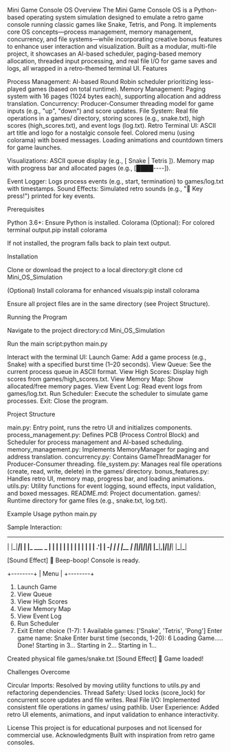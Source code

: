 Mini Game Console OS
Overview
The Mini Game Console OS is a Python-based operating system simulation designed to emulate a retro game console running classic games like Snake, Tetris, and Pong. It implements core OS concepts—process management, memory management, concurrency, and file systems—while incorporating creative bonus features to enhance user interaction and visualization. Built as a modular, multi-file project, it showcases an AI-based scheduler, paging-based memory allocation, threaded input processing, and real file I/O for game saves and logs, all wrapped in a retro-themed terminal UI.
Features

Process Management: AI-based Round Robin scheduler prioritizing less-played games (based on total runtime).
Memory Management: Paging system with 16 pages (1024 bytes each), supporting allocation and address translation.
Concurrency: Producer-Consumer threading model for game inputs (e.g., "up", "down") and score updates.
File System: Real file operations in a games/ directory, storing scores (e.g., snake.txt), high scores (high_scores.txt), and event logs (log.txt).
Retro Terminal UI:
ASCII art title and logo for a nostalgic console feel.
Colored menu (using colorama) with boxed messages.
Loading animations and countdown timers for game launches.

Visualizations:
ASCII queue display (e.g., [ Snake | Tetris ]).
Memory map with progress bar and allocated pages (e.g., [████----]).

Event Logger: Logs process events (e.g., start, termination) to games/log.txt with timestamps.
Sound Effects: Simulated retro sounds (e.g., "🎵 Key press!") printed for key events.

Prerequisites

Python 3.6+: Ensure Python is installed.
Colorama (Optional): For colored terminal output.pip install colorama

If not installed, the program falls back to plain text output.

Installation

Clone or download the project to a local directory:git clone <repository-url>
cd Mini_OS_Simulation

(Optional) Install colorama for enhanced visuals:pip install colorama

Ensure all project files are in the same directory (see Project Structure).

Running the Program

Navigate to the project directory:cd Mini_OS_Simulation

Run the main script:python main.py

Interact with the terminal UI:
Launch Game: Add a game process (e.g., Snake) with a specified burst time (1–20 seconds).
View Queue: See the current process queue in ASCII format.
View High Scores: Display high scores from games/high_scores.txt.
View Memory Map: Show allocated/free memory pages.
View Event Log: Read event logs from games/log.txt.
Run Scheduler: Execute the scheduler to simulate game processes.
Exit: Close the program.

Project Structure

main.py: Entry point, runs the retro UI and initializes components.
process_management.py: Defines PCB (Process Control Block) and Scheduler for process management and AI-based scheduling.
memory_management.py: Implements MemoryManager for paging and address translation.
concurrency.py: Contains GameThreadManager for Producer-Consumer threading.
file_system.py: Manages real file operations (create, read, write, delete) in the games/ directory.
bonus_features.py: Handles retro UI, memory map, progress bar, and loading animations.
utils.py: Utility functions for event logging, sound effects, input validation, and boxed messages.
README.md: Project documentation.
games/: Runtime directory for game files (e.g., snake.txt, log.txt).

Example Usage
python main.py

Sample Interaction:

---

| |\_|**_|_| | **|**\_ \_\_\_** **\_ | | **|
| | | | | | | | | | .'| | -_| | | |\_\_ |
|_|_|_|_|_|_|_| |**\_**|**,|_|_|_|_**| |**\_**|**\_**|

[Sound Effect] 🎵 Beep-boop! Console is ready.

+--------+
| Menu |
+--------+

1. Launch Game
2. View Queue
3. View High Scores
4. View Memory Map
5. View Event Log
6. Run Scheduler
7. Exit
   Enter choice (1-7): 1
   Available games: ['Snake', 'Tetris', 'Pong']
   Enter game name: Snake
   Enter burst time (seconds, 1-20): 6
   Loading Game..... Done!
   Starting in 3...
   Starting in 2...
   Starting in 1...

Created physical file games/snake.txt
[Sound Effect] 🎵 Game loaded!

Challenges Overcome

Circular Imports: Resolved by moving utility functions to utils.py and refactoring dependencies.
Thread Safety: Used locks (score_lock) for concurrent score updates and file writes.
Real File I/O: Implemented consistent file operations in games/ using pathlib.
User Experience: Added retro UI elements, animations, and input validation to enhance interactivity.

License
This project is for educational purposes and not licensed for commercial use.
Acknowledgments
Built with inspiration from retro game consoles.
